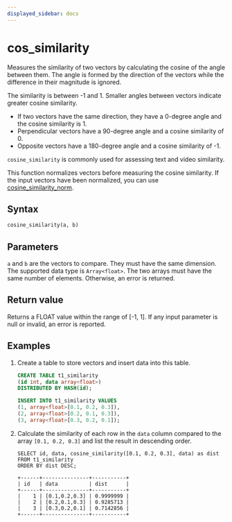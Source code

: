 ```yaml
---
displayed_sidebar: docs
---
```


# cos_similarity

Measures the similarity of two vectors by calculating the cosine of the angle between them. The angle is formed by the direction of the vectors while the difference in their magnitude is ignored.

The similarity is between -1 and 1. Smaller angles between vectors indicate greater cosine similarity.

- If two vectors have the same direction, they have a 0-degree angle and the cosine similarity is 1.
- Perpendicular vectors have a 90-degree angle and a cosine similarity of 0.
- Opposite vectors have a 180-degree angle and a cosine similarity of -1.

`cosine_similarity` is commonly used for assessing text and video similarity.

This function normalizes vectors before measuring the cosine similarity. If the input vectors have been normalized, you can use [cosine_similarity_norm](./cos_similarity_norm.md).

## Syntax

```Haskell
cosine_similarity(a, b)
```

## Parameters

`a` and `b` are the vectors to compare. They must have the same dimension. The supported data type is `Array<float>`. The two arrays must have the same number of elements. Otherwise, an error is returned.

## Return value

Returns a FLOAT value within the range of [-1, 1]. If any input parameter is null or invalid, an error is reported.

## Examples

1. Create a table to store vectors and insert data into this table.

    ```SQL
    CREATE TABLE t1_similarity 
    (id int, data array<float>)
    DISTRIBUTED BY HASH(id);

    INSERT INTO t1_similarity VALUES
    (1, array<float>[0.1, 0.2, 0.3]), 
    (2, array<float>[0.2, 0.1, 0.3]), 
    (3, array<float>[0.3, 0.2, 0.1]);
    ```

2. Calculate the similarity of each row in the `data` column compared to the array `[0.1, 0.2, 0.3]` and list the result in descending order.

    ```Plain
    SELECT id, data, cosine_similarity([0.1, 0.2, 0.3], data) as dist
    FROM t1_similarity 
    ORDER BY dist DESC;

    +------+---------------+-----------+
    | id   | data          | dist      |
    +------+---------------+-----------+
    |    1 | [0.1,0.2,0.3] | 0.9999999 |
    |    2 | [0.2,0.1,0.3] | 0.9285713 |
    |    3 | [0.3,0.2,0.1] | 0.7142856 |
    +------+---------------+-----------+
    ```
